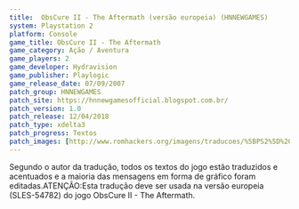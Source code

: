 ```yaml
---
title:  ObsCure II - The Aftermath (versão europeia) (HNNEWGAMES)
system: Playstation 2
platform: Console
game_title: ObsCure II - The Aftermath
game_category: Ação / Aventura
game_players: 2
game_developer: Hydravision
game_publisher: Playlogic
game_release_date: 07/09/2007
patch_group: HNNEWGAMES
patch_site: https://hnnewgamesofficial.blogspot.com.br/
patch_version: 1.0
patch_release: 12/04/2018
patch_type: xdelta3
patch_progress: Textos
patch_images: [http://www.romhackers.org/imagens/traducoes/%5BPS2%5D%20ObsCure%20II%20-%20The%20Aftermath%20-%20hnnewgames%20-%201.jpg,http://www.romhackers.org/imagens/traducoes/%5BPS2%5D%20ObsCure%20II%20-%20The%20Aftermath%20-%20hnnewgames%20-%202.jpg,http://www.romhackers.org/imagens/traducoes/%5BPS2%5D%20ObsCure%20II%20-%20The%20Aftermath%20-%20hnnewgames%20-%203.jpg]
---
```

Segundo o autor da tradução, todos os textos do jogo estão traduzidos e acentuados e a maioria das mensagens em forma de gráfico foram editadas.ATENÇÃO:Esta tradução deve ser usada na versão europeia (SLES-54782) do jogo ObsCure II - The Aftermath.